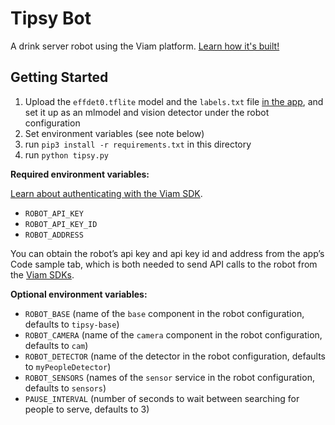 # Tipsy Bot

A drink server robot using the Viam platform. [Learn how it's built!](https://docs.viam.com/tutorials/projects/tipsy/)

## Getting Started

1. Upload the `effdet0.tflite` model and the `labels.txt` file [in the app](https://app.viam.com/data/models), and set it up as an mlmodel and vision detector under the robot configuration
2. Set environment variables (see note below)
3. run `pip3 install -r requirements.txt` in this directory
4. run `python tipsy.py`

**Required environment variables:**

[Learn about authenticating with the Viam SDK](https://docs.viam.com/program/run/#authentication).

- `ROBOT_API_KEY`
- `ROBOT_API_KEY_ID`
- `ROBOT_ADDRESS`

You can obtain the robot’s api key and api key id and address from the app’s Code sample tab, which is both needed to send API calls to the robot from the [Viam SDKs](https://docs.viam.com/program/apis/).

**Optional environment variables:**

- `ROBOT_BASE` (name of the `base` component in the robot configuration, defaults to `tipsy-base`)
- `ROBOT_CAMERA` (name of the `camera` component in the robot configuration, defaults to `cam`)
- `ROBOT_DETECTOR` (name of the detector in the robot configuration, defaults to `myPeopleDetector`)
- `ROBOT_SENSORS` (names of the `sensor` service in the robot configuration, defaults to `sensors`)
- `PAUSE_INTERVAL` (number of seconds to wait between searching for people to serve, defaults to 3)
